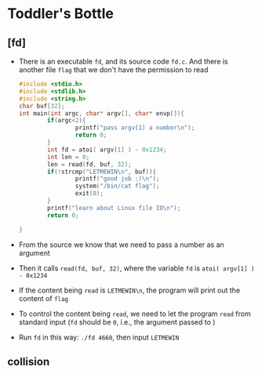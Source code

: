 # Toddler's Bottle

## [fd]

- There is an executable `fd`, and its source code `fd.c`. And there is another file `flag` that we don't have the permission to read

    ```c
    #include <stdio.h>
    #include <stdlib.h>
    #include <string.h>
    char buf[32];
    int main(int argc, char* argv[], char* envp[]){
            if(argc<2){
                    printf("pass argv[1] a number\n");
                    return 0;
            }
            int fd = atoi( argv[1] ) - 0x1234;
            int len = 0;
            len = read(fd, buf, 32);
            if(!strcmp("LETMEWIN\n", buf)){
                    printf("good job :)\n");
                    system("/bin/cat flag");
                    exit(0);
            }
            printf("learn about Linux file IO\n");
            return 0;

    }
    ```

- From the source we know that we need to pass a number as an argument 
- Then it calls `read(fd, buf, 32)`, where the variable `fd` is `atoi( argv[1] ) - 0x1234`
- If the content being `read` is `LETMEWIN\n`, the program will print out the content of `flag`
- To control the content being `read`, we need to let the program `read` from standard input (`fd` should be `0`, i.e., the argument passed to )
- Run `fd` in this way: `./fd 4660`, then input `LETMEWIN`

## collision


